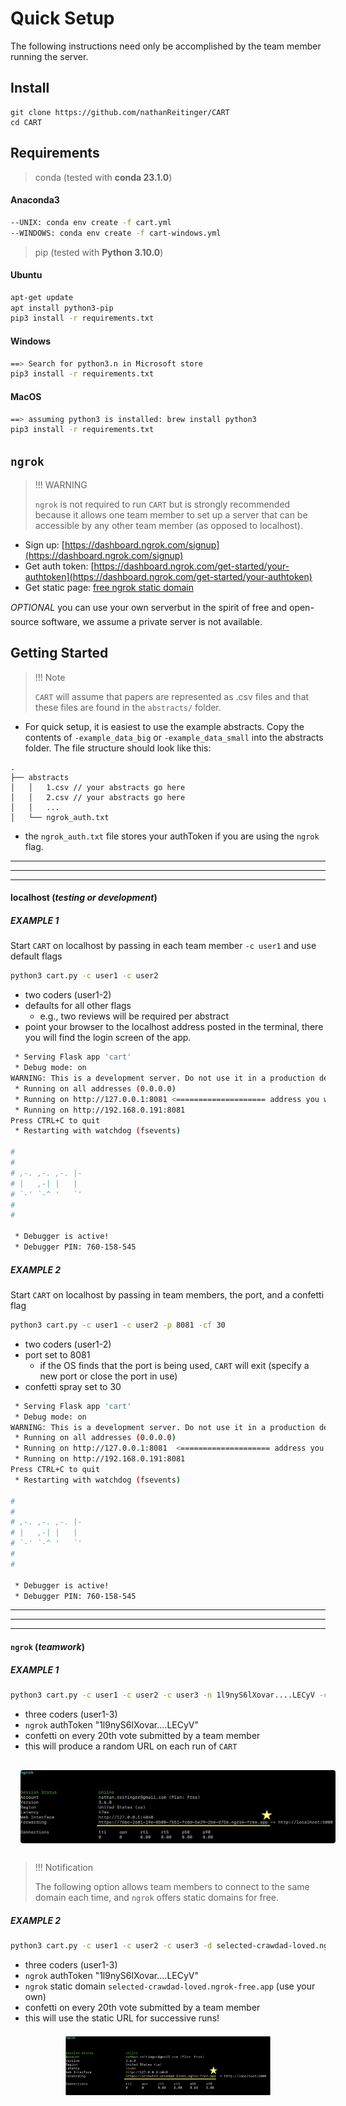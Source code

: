 # Quick Setup

The following instructions need only be accomplished by the team member running the server. 



## Install 

```
git clone https://github.com/nathanReitinger/CART
cd CART
```



## Requirements 

> conda (tested with **conda 23.1.0**)

#### Anaconda3

```bash
--UNIX: conda env create -f cart.yml 
--WINDOWS: conda env create -f cart-windows.yml
```



> pip (tested with **Python 3.10.0**)

#### Ubuntu

```bash
apt-get update
apt install python3-pip
pip3 install -r requirements.txt
```

#### Windows

```bash
==> Search for python3.n in Microsoft store
pip3 install -r requirements.txt
```

#### MacOS

```bash
==> assuming python3 is installed: brew install python3
pip3 install -r requirements.txt
```



## `ngrok` 

> !!! WARNING
>
>`ngrok` is not required to run `CART` but is strongly recommended because it allows one team member to set up a server that can be accessible by any other team member (as opposed to localhost).



- Sign up: [https://dashboard.ngrok.com/signup](https://dashboard.ngrok.com/signup)
- Get auth token: [https://dashboard.ngrok.com/get-started/your-authtoken](https://dashboard.ngrok.com/get-started/your-authtoken) 
- Get static page: [free ngrok static domain](https://ngrok.com/blog-post/free-static-domains-ngrok-users#:~:text=Static%20domains%20are%20unique%20domains,links%20caused%20by%20agent%20restarts.)

*OPTIONAL* you can use your own server&#151;but in the spirit of free and open-source software, we assume a private server is not available. 



## Getting Started 

> !!! Note
>
>
> `CART` will assume that papers are represented as .csv files and that these files are found in the `abstracts/` folder.



- For quick setup, it is easiest to use the example abstracts. Copy the contents of `-example_data_big` or `-example_data_small` into the abstracts folder. The file structure should look like this:

```
.
├── abstracts
│   │   1.csv // your abstracts go here
│   │   2.csv // your abstracts go here
│   │   ...
│   └── ngrok_auth.txt
```

- the `ngrok_auth.txt` file stores your authToken if you are using the `ngrok` flag. 

---

---

---



#### localhost (*testing or development*)

##### EXAMPLE 1

Start `CART` on localhost by passing in each team member `-c user1` and use default flags 

```bash
python3 cart.py -c user1 -c user2
```

- two coders (user1-2)
- defaults for all other flags 
  - e.g., two reviews will be required per abstract
- point your browser to the localhost address posted in the terminal, there you will find the login screen of the app. 



```bash
 * Serving Flask app 'cart'
 * Debug mode: on
WARNING: This is a development server. Do not use it in a production deployment. Use a production WSGI server instead.
 * Running on all addresses (0.0.0.0)
 * Running on http://127.0.0.1:8081 <==================== address you want ***
 * Running on http://192.168.0.191:8081
Press CTRL+C to quit
 * Restarting with watchdog (fsevents)

#
#
# ,-. ,-. ,-. |- 
# |   ,-| |   |  
# `-' `-^ '   `' 
#
#

 * Debugger is active!
 * Debugger PIN: 760-158-545
```



##### EXAMPLE 2

Start `CART` on localhost by passing in team members, the port, and a confetti flag

```bash
python3 cart.py -c user1 -c user2 -p 8081 -cf 30
```

- two coders (user1-2)
- port set to 8081
  - if the OS finds that the port is being used, `CART` will exit (specify a new port or close the port in use)
- confetti spray set to 30 



```bash
 * Serving Flask app 'cart'
 * Debug mode: on
WARNING: This is a development server. Do not use it in a production deployment. Use a production WSGI server instead.
 * Running on all addresses (0.0.0.0)
 * Running on http://127.0.0.1:8081  <==================== address you want ***
 * Running on http://192.168.0.191:8081
Press CTRL+C to quit
 * Restarting with watchdog (fsevents)

#
#
# ,-. ,-. ,-. |- 
# |   ,-| |   |  
# `-' `-^ '   `' 
#
#

 * Debugger is active!
 * Debugger PIN: 760-158-545
```



---

---

---



#### `ngrok`  (*teamwork*)

##### EXAMPLE 1

```bash
python3 cart.py -c user1 -c user2 -c user3 -n 1l9nyS6lXovar....LECyV -cf 20
```

- three coders (user1-3)
- `ngrok` authToken "1l9nyS6lXovar....LECyV"
- confetti on every 20th vote submitted by a team member 
- this will produce a random URL on each run of `CART`

<img src="../img/ngrok_example1.png" alt="ngrok_example2" style="zoom:80%;border-radius: 25px;padding: 20px;display: block; margin: 0 auto" />



> !!! Notification
>
>
> The following option allows team members to connect to the same domain each time, and `ngrok` offers static domains for free. 



##### EXAMPLE 2

```bash
python3 cart.py -c user1 -c user2 -c user3 -d selected-crawdad-loved.ngrok-free.app -n 1l9nyS6lXovar....LECyV -cf 20
```

- three coders (user1-3)
- `ngrok` authToken "1l9nyS6lXovar....LECyV"
- `ngrok` static domain `selected-crawdad-loved.ngrok-free.app` (use your own)
- confetti on every 20th vote submitted by a team member 
- this will use the static URL for successive runs! 



<img src="../img/ngrok_example2.png" alt="ngrok_example2" style="zoom:32%;border-radius: 25px;padding: 20px;display: block; margin: 0 auto" />
